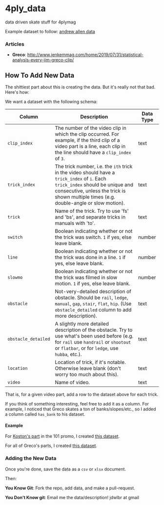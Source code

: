 # 4ply_data
data driven skate stuff for 4plymag

Example dataset to follow: [andrew allen data](https://github.com/jwilber/4ply_data/blob/master/Allen/allen.csv)

### Articles

- **Greco**: http://www.jenkemmag.com/home/2019/07/31/statistical-analysis-every-jim-greco-clip/


## How To Add New Data

The shittiest part about this is creating the data. But it's really not that bad. Here's how:

We want a dataset with the following schema:


| Column | Description | Data Type |
|---|---|---|
| `clip_index` | The number of the video clip in which the clip occurred. For example, if the third clip of a video part is a line, each clip in the line should have a `clip_index` of `3`.|text|
| `trick_index` | The trick number, i.e. the `ith` trick in the video should have a `trick_index` of `i`. Each `trick_index` should be unique and consecutive, unless the trick is shown multiple times (e.g. double-angle or slow motion). | text |
| `trick` | Name of the trick. Try to use 'fs' and 'bs', and separate tricks in manuals with 'to'. | text |
| `switch` | Boolean indicating whether or not the trick was switch. `1` if yes, else leave blank. | number |
| `line` | Boolean indicating whether or not the trick was done in a line. `1` if yes, else leave blank. | number |
| `slowmo` | Boolean indicating whether or not the trick was filmed in slow motion. `1` if yes, else leave blank. | number |
| `obstacle` | Not-very-detailed description of obstacle. Should be `rail`, `ledge`, `manual`, `gap`, `stair`, `flat`, `hip`. (Use `obstacle_detailed` column to add more description). | text |
| `obstacle_detailed` | A slightly more detailed description of the obstacle. Try to use what's been used before (e.g. for `rail` use `handrail` or `shootout` or `flatbar`, or for `ledge`, use `hubba`, etc.). | text |
| `location` | Location of trick, if it's notable. Otherwise leave blank (don't worry too much about this). | text |
| `video` | Name of video. | text |


That is, for a given video part, add a row to the dataset above for each trick. 

If you think of something interesting, feel free to add it as a column. For example, I noticed that Greco skates a ton of banks/slopes/etc., so I added a column called `has_bank` to his dataset.


#### Example

For [Koston's part](https://www.youtube.com/watch?v=8Y3_l_phKA4) in the 101 promo, I created [this dataset](https://github.com/jwilber/jenkem_data/blob/master/koston/data/koston.csv).

For all of Greco's parts, I created [this dataset](https://github.com/jwilber/jenkem_data/blob/master/greco/data/greco.csv).



### Adding the New Data

Once you're done, save the data as a `csv` or `xlsx` document.

Then:

**You Know Git**: Fork the repo, add data, and make a pull-request.

**You Don't Know git**: Email me the data/description! jdwlbr at gmail
